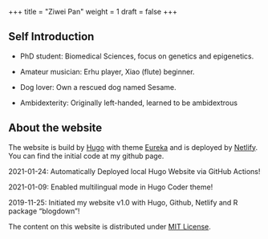 +++
title = "Ziwei Pan"
weight = 1
draft = false
+++

## Self Introduction

- PhD student: Biomedical Sciences, focus on genetics and epigenetics.

- Amateur musician: Erhu player, Xiao (flute) beginner.

- Dog lover: Own a rescued dog named Sesame.

- Ambidexterity: Originally left-handed, learned to be ambidextrous


## About the website

The website is build by [Hugo](https://gohugo.io/) with theme [Eureka](https://github.com/wangchucheng/hugo-eureka) and is deployed by [Netlify](https://www.netlify.com/). You can find the initial code at my github page.

2021-01-24: Automatically Deployed local Hugo Website via GitHub Actions!

2021-01-09: Enabled multilingual mode in Hugo Coder theme!

2019-11-25: Initiated my website v1.0 with Hugo, Github, Netlify and R package “blogdown”!


The content on this website is distributed under [MIT License](https://opensource.org/licenses/MIT).
